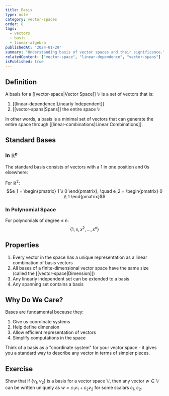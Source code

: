 ```yaml
---
title: Basis
type: note
category: vector-spaces
order: 8
tags:
  - vectors
  - basis
  - linear-algebra
publishedAt: '2024-01-29'
summary: "Understanding basis of vector spaces and their significance."
relatedContent: ["vector-space", "linear-dependence", "vector-spans"]
isPublished: true
---
```


## Definition
A basis for a [[vector-space|Vector Space]] $\mathbb{V}$ is a set of vectors that is:
1. [[linear-dependence|Linearly Independent]]
2. [[vector-spans|Spans]] the entire space $\mathbb{V}$

In other words, a basis is a minimal set of vectors that can generate the entire space through [[linear-combinations|Linear Combinations]].

## Standard Bases
### In $\mathbb{R}^n$
The standard basis consists of vectors with a 1 in one position and 0s elsewhere:

For $\mathbb{R}^2$:
$$e_1 = \begin{pmatrix} 1 \\ 0 \end{pmatrix}, \quad e_2 = \begin{pmatrix} 0 \\ 1 \end{pmatrix}$$

### In Polynomial Space
For polynomials of degree ≤ n:
$$\{1, x, x^2, \dots, x^n\}$$

## Properties
1. Every vector in the space has a unique representation as a linear combination of basis vectors
2. All bases of a finite-dimensional vector space have the same size (called the [[vector-space|Dimension]])
3. Any linearly independent set can be extended to a basis
4. Any spanning set contains a basis

## Why Do We Care?
Bases are fundamental because they:
1. Give us coordinate systems
2. Help define dimension
3. Allow efficient representation of vectors
4. Simplify computations in the space

Think of a basis as a "coordinate system" for your vector space - it gives you a standard way to describe any vector in terms of simpler pieces.

## Exercise
Show that if $\{v_1, v_2\}$ is a basis for a vector space $\mathbb{V}$, then any vector $w \in \mathbb{V}$ can be written uniquely as $w = c_1v_1 + c_2v_2$ for some scalars $c_1, c_2$. 